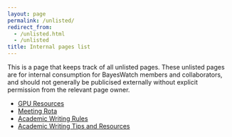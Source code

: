 ```yaml
---
layout: page
permalink: /unlisted/
redirect_from:
  - /unlisted.html
  - /unlisted
title: Internal pages list
---
```


This is a page that keeps track of all unlisted pages. These unlisted pages are for internal consumption for BayesWatch members and collaborators, and should not generally be publicised externally without explicit permission from the relevant page owner.

- [GPU Resources](/gpu_resources/)
- [Meeting Rota](/rota/)
- [Academic Writing Rules](/writing/)
- [Academic Writing Tips and Resources](/writing_tips_resources/)


